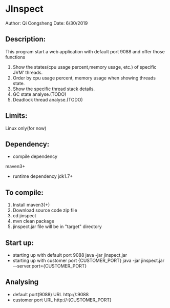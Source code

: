 # JInspect

Author: Qi Congsheng
Date: 6/30/2019

## Description: 
This program start a web application with default port 9088 and offer those functions
1. Show the states(cpu usage percent,memory usage, etc.) of specific JVM' threads.
2. Order by cpu usage percent, memory usage when showing threads state.
3. Show the specific thread stack details.
4. GC state analyse.(TODO)
5. Deadlock thread analyse.(TODO)

## Limits:
Linux only(for now)

## Dependency:
* compile dependency

maven3+
* runtime dependency
jdk1.7+

## To compile:
1. Install maven3(+)
2. Download source code zip file
3. cd jinspect
4. mvn clean package
5. jinspect.jar file will be in "target" directory

## Start up:
* starting up with default port 9088
java -jar jinspect.jar 
* starting up with customer port {CUSTOMER_PORT}
java -jar jinspect.jar --server.port={CUSTOMER_PORT}

## Analysing
* default port(9088) URL
http://<ip>:9088
* customer port URL
http://<ip>:{CUSTOMER_PORT}

